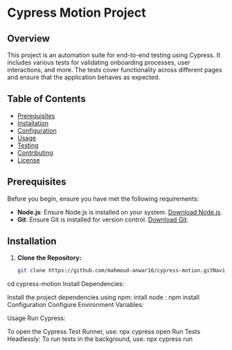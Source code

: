 
# Cypress Motion Project

## Overview

This project is an automation suite for end-to-end testing using Cypress. It includes various tests for validating onboarding processes, user interactions, and more. The tests cover functionality across different pages and ensure that the application behaves as expected.

## Table of Contents

- [Prerequisites](#prerequisites)
- [Installation](#installation)
- [Configuration](#configuration)
- [Usage](#usage)
- [Testing](#testing)
- [Contributing](#contributing)
- [License](#license)

## Prerequisites

Before you begin, ensure you have met the following requirements:

- **Node.js**: Ensure Node.js is installed on your system. [Download Node.js](https://nodejs.org/).
- **Git**: Ensure Git is installed for version control. [Download Git](https://git-scm.com/).

## Installation

1. **Clone the Repository:**

   ```bash
   git clone https://github.com/mahmoud-anwar16/cypress-motion.gitNavigate to the Project Directory:

cd cypress-motion
Install Dependencies:

Install the project dependencies using npm:
intall node : npm install
Configuration
Configure Environment Variables:

Usage
Run Cypress:

To open the Cypress Test Runner, use: npx cypress open
Run Tests Headlessly:
To run tests in the background, use: npx cypress run
